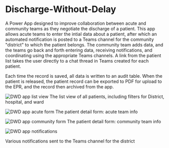 # Discharge-Without-Delay
A Power App designed to improve collaboration between acute and community teams as they negotiate the discharge of a patient. This app allows acute teams to enter the intial data about a patient, after which an automated notification is posted to a Teams channel for the community "district" to which the patient belongs. The community team adds data, and the teams go back and forth entering data, receiving notifications, and coordinating using the appropriate Teams channels. A link from the patient list takes the user directly to a chat thread in Teams created for each patient.

Each time the record is saved, all data is written to an audit table. When the patient is released, the patient record can be exported to PDF for upload to the EPR, and the record then archived from the app.

![DWD app list view](https://user-images.githubusercontent.com/56914706/224285982-6a4bb1c2-7689-4f27-af2c-817d3152ff2c.jpg)
The list view of all patients, including filters for District, hospital, and ward

![DWD app acute form](https://user-images.githubusercontent.com/56914706/224286097-f31d53ec-e18c-4d66-8613-462a79deaf57.jpg)
The patient detail form: acute team info

![DWD app community form](https://user-images.githubusercontent.com/56914706/224286152-83039354-aef2-4fed-9cad-2647585fbf68.jpg)
The patient detail form: community team info

![DWD app notifications](https://user-images.githubusercontent.com/56914706/224286233-97fafd20-2387-44d7-ad9f-decf34eb5daa.jpg)

Various notifications sent to the Teams channel for the district
